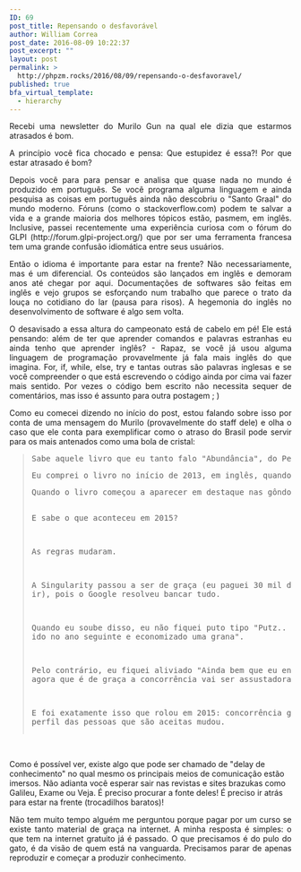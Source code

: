 ```yaml
---
ID: 69
post_title: Repensando o desfavorável
author: William Correa
post_date: 2016-08-09 10:22:37
post_excerpt: ""
layout: post
permalink: >
  http://phpzm.rocks/2016/08/09/repensando-o-desfavoravel/
published: true
bfa_virtual_template:
  - hierarchy
---
```

<p style="text-align: justify;">Recebi uma newsletter do Murilo Gun na qual ele dizia que estarmos atrasados é bom.</p>
<p style="text-align: justify;">A princípio você fica chocado e pensa: Que estupidez é essa?! Por que estar atrasado é bom?</p>
<p style="text-align: justify;">Depois você para para pensar e analisa que quase nada no mundo é produzido em português. Se você programa alguma linguagem e ainda pesquisa as coisas em português ainda não descobriu o "Santo Graal" do mundo moderno. Fóruns (como o stackoverflow.com) podem te salvar a vida e a grande maioria dos melhores tópicos estão, pasmem, em inglês. Inclusive, passei recentemente uma experiência curiosa com o fórum do GLPI (http://forum.glpi-project.org/) que por ser uma ferramenta francesa tem uma grande confusão idiomática entre seus usuários.</p>
<p style="text-align: justify;">Então o idioma é importante para estar na frente? Não necessariamente, mas é um diferencial. Os conteúdos são lançados em inglês e demoram anos até chegar por aqui. Documentações de softwares são feitas em inglês e vejo grupos se esforçando num trabalho que parece o trato da louça no cotidiano do lar (pausa para risos). A hegemonia do inglês no desenvolvimento de software é algo sem volta.</p>
<p style="text-align: justify;">O desavisado a essa altura do campeonato está de cabelo em pé! Ele está pensando: além de ter que aprender comandos e palavras estranhas eu ainda tenho que aprender inglês? - Rapaz, se você já usou alguma linguagem de programação provavelmente já fala mais inglês do que imagina. For, if, while, else, try e tantas outras são palavras inglesas e se você compreender o que está escrevendo o código ainda por cima vai fazer mais sentido. Por vezes o código bem escrito não necessita sequer de comentários, mas isso é assunto para outra postagem ; )</p>
<p style="text-align: justify;">Como eu comecei dizendo no início do post, estou falando sobre isso por conta de uma mensagem do Murilo (provavelmente do staff dele) e olha o caso que ele conta para exemplificar como o atraso do Brasil pode servir para os mais antenados como uma bola de cristal:</p>

<blockquote>
<pre style="text-align: justify;">Sabe aquele livro que eu tanto falo "Abundância", do Peter Diamandis?</pre>
<pre>Eu comprei o livro no início de 2013, em inglês, quando ainda não havia sido lançado no Brasil. Foi nesse livro que eu conheci a Singularity University e resolvi me candidatar no final de 2013 (e fui aceito para o programa de 2014).</pre>
<pre>Quando o livro começou a aparecer em destaque nas gôndolas das livrarias brasileiras, a inscrição para o programa de 2014 já havia encerrado.

E sabe o que aconteceu em 2015?

As regras mudaram.

A Singularity passou a ser de graça (eu paguei 30 mil dólares para ir), pois o Google resolveu bancar tudo.

Quando eu soube disso, eu não fiquei puto tipo "Putz.. deveria ter ido no ano seguinte e economizado uma grana".

Pelo contrário, eu fiquei aliviado "Ainda bem que eu entrei antes, pq agora que é de graça a concorrência vai ser assustadoramente grande"

E foi exatamente isso que rolou em 2015: concorrência gigante e até o perfil das pessoas que são aceitas mudou.</pre>
</blockquote>
&nbsp;

Como é possível ver, existe algo que pode ser chamado de "delay de conhecimento" no qual mesmo os principais meios de comunicação estão imersos. Não adianta você esperar sair nas revistas e sites brazukas como Galileu, Exame ou Veja. É preciso procurar a fonte deles! É preciso ir atrás para estar na frente (trocadilhos baratos)!
<p style="text-align: justify;">Não tem muito tempo alguém me perguntou porque pagar por um curso se existe tanto material de graça na internet. A minha resposta é simples: o que tem na internet gratuito já é passado. O que precisamos é do pulo do gato, é da visão de quem está na vanguarda. Precisamos parar de apenas reproduzir e começar a produzir conhecimento.</p>
&nbsp;

&nbsp;

&nbsp;